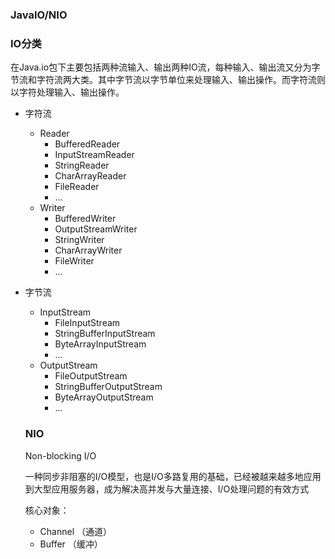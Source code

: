 ### JavaIO/NIO

### IO分类

在Java.io包下主要包括两种流输入、输出两种IO流，每种输入、输出流又分为字节流和字符流两大类。其中字节流以字节单位来处理输入、输出操作。而字符流则以字符处理输入、输出操作。

- 字符流
  - Reader
    - BufferedReader
    - InputStreamReader
    - StringReader
    - CharArrayReader
    - FileReader
    - ...
  - Writer
    - BufferedWriter
    -  OutputStreamWriter
    - StringWriter
    - CharArrayWriter
    - FileWriter
    - ...
  
- 字节流
  - InputStream
    - FileInputStream
    - StringBufferInputStream
    - ByteArrayInputStream
    - ...
  - OutputStream
    - FileOutputStream
    - StringBufferOutputStream
    - ByteArrayOutputStream
    - ...
  
  ### NIO
  
  Non-blocking I/O
  
  一种同步非阻塞的I/O模型，也是I/O多路复用的基础，已经被越来越多地应用到大型应用服务器，成为解决高并发与大量连接、I/O处理问题的有效方式
  
  核心对象：
  
  - Channel （通道）
  - Buffer （缓冲）
  
  